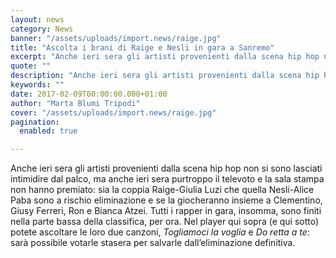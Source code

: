 ```yaml
---
layout: news
category: News
banner: "/assets/uploads/import.news/raige.jpg"
title: "Ascolta i brani di Raige e Nesli in gara a Sanremo"
excerpt: "Anche ieri sera gli artisti provenienti dalla scena hip hop non si sono lasciati intimidire dal palco, ma anche ieri sera purtroppo il televoto e la sala stampa non hanno premiato: sia la coppia Raige-Giulia Luzi che quella Nesli-Alice Paba sono a rischio eliminazione e se la giocheranno insieme a Clementino, Giusy Ferreri, Ron e [&hellip"
quote: ""
description: "Anche ieri sera gli artisti provenienti dalla scena hip hop non si sono lasciati intimidire dal palco, ma anche ieri sera purtroppo il televoto e la sala stampa non hanno premiato: sia la coppia Raige-Giulia Luzi che quella Nesli-Alice Paba sono a rischio eliminazione e se la giocheranno insieme a Clementino, Giusy Ferreri, Ron e [&hellip"
keywords: ""
date: 2017-02-09T00:00:00.000+01:00
author: "Marta Blumi Tripodi"
cover: "/assets/uploads/import.news/raige.jpg"
pagination:
  enabled: true

---
```


Anche ieri sera gli artisti provenienti dalla scena hip hop non si sono lasciati intimidire dal palco, ma anche ieri sera purtroppo il televoto e la sala stampa non hanno premiato: sia la coppia Raige-Giulia Luzi che quella Nesli-Alice Paba sono a rischio eliminazione e se la giocheranno insieme a Clementino, Giusy Ferreri, Ron e Bianca Atzei. Tutti i rapper in gara, insomma, sono finiti nella parte bassa della classifica, per ora. Nel player qui sopra (e qui sotto) potete ascoltare le loro due canzoni, _Togliamoci la voglia_ e _Do retta a te_: sarà possibile votarle stasera per salvarle dall’eliminazione definitiva.